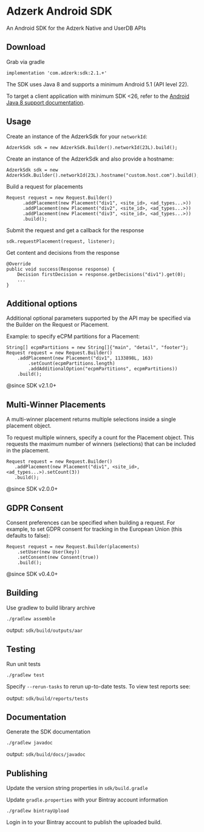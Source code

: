 # Adzerk Android SDK

An Android SDK for the Adzerk Native and UserDB APIs

## Download

Grab via gradle

    implementation 'com.adzerk:sdk:2.1.+'


The SDK uses Java 8 and supports a minimum Android 5.1 (API level 22).

To target a client application with minimum SDK <26, refer to the [Android Java 8 support documentation](https://developer.android.com/studio/write/java8-support).

## Usage

Create an instance of the AdzerkSdk for your `networkId`:

    AdzerkSdk sdk = new AdzerkSdk.Builder().networkId(23L).build();

Create an instance of the AdzerkSdk and also provide a hostname:

    AdzerkSdk sdk = new AdzerkSdk.Builder().networkId(23L).hostname("custom.host.com").build();

Build a request for placements

    Request request = new Request.Builder()
          .addPlacement(new Placement("div1", <site_id>, <ad_types...>))
          .addPlacement(new Placement("div2", <site_id>, <ad_types...>))
          .addPlacement(new Placement("div3", <site_id>, <ad_types...>))
          .build();

Submit the request and get a callback for the response

    sdk.requestPlacement(request, listener);

Get content and decisions from the response

    @Override
    public void success(Response response) {
        Decision firstDecision = response.getDecisions("div1").get(0);
        ...
    }
    
## Additional options
Additional optional parameters supported by the API may be specified via the Builder on the Request or Placement.

Example: to specify eCPM partitions for a Placement:

    String[] ecpmPartitions = new String[]{"main", "detail", "footer"};
    Request request = new Request.Builder()
        .addPlacement(new Placement("div1", 1133898L, 163)
            .setCount(ecpmPartitions.length)
            .addAdditionalOption("ecpmPartitions", ecpmPartitions))
        .build();

@since SDK v2.1.0+

## Multi-Winner Placements
A multi-winner placement returns multiple selections inside a single placement object.

To request multiple winners, specify a count for the Placement object. This requests the maximum number of winners (selections) that can be included in the placement.

    Request request = new Request.Builder()
       .addPlacement(new Placement("div1", <site_id>, <ad_types...>).setCount(3))
       .build();

@since SDK v2.0.0+

## GDPR Consent

Consent preferences can be specified when building a request. For example, to set GDPR consent for tracking in the European Union (this defaults to false):

    Request request = new Request.Builder(placements)
        .setUser(new User(key))
        .setConsent(new Consent(true))
        .build();

@since SDK v0.4.0+

## Building
Use gradlew to build library archive
```
./gradlew assemble
```
output: `sdk/build/outputs/aar`

## Testing
Run unit tests
```
./gradlew test
```
Specify `--rerun-tasks` to rerun up-to-date tests. To view test reports see:

output: `sdk/build/reports/tests`

## Documentation
Generate the SDK documentation
```
./gradlew javadoc
```

output: `sdk/build/docs/javadoc`

## Publishing
Update the version string properties in `sdk/build.gradle`

Update `gradle.properties` with your Bintray account information
```
./gradlew bintrayUpload
```
Login in to your Bintray account to publish the uploaded build.